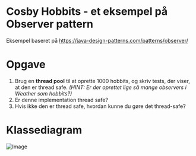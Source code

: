 # Cosby Hobbits - et eksempel på Observer pattern
Eksempel baseret på https://java-design-patterns.com/patterns/observer/ 

# Opgave
1. Brug en __thread pool__ til at oprette 1000 hobbits, og skriv tests, der viser, at den er thread safe. _(HINT: Er der oprettet lige så mange observers i Weather som hobbits?)_
1. Er denne implementation thread safe?
2. Hvis ikke den er thread safe, hvordan kunne du gøre det thread-safe?

# Klassediagram

![Image](https://java-design-patterns.com/patterns/observer/etc/observer_1.png)
